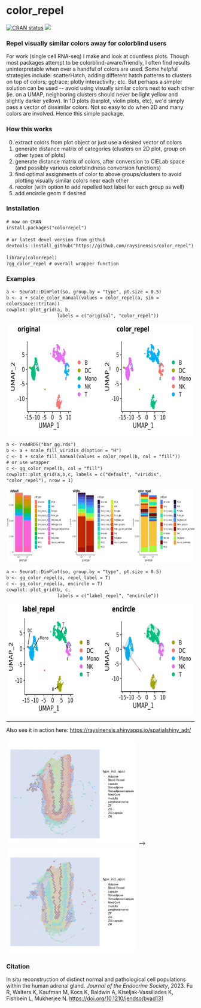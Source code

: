 # color_repel

<!-- badges: start -->
  [![CRAN status](https://www.r-pkg.org/badges/version/colorrepel)](https://CRAN.R-project.org/package=colorrepel)
  [![](https://cranlogs.r-pkg.org/badges/grand-total/colorrepel)](https://cran.rstudio.com/web/packages/colorrepel/index.html)
<!-- badges: end -->

### Repel visually similar colors away for colorblind users
  
For work (single cell RNA-seq) I make and look at countless plots. Though most packages attempt to be colorblind-aware/friendly, I often find results uninterpretable when over a handful of colors are used. Some helpful strategies include: scatterHatch, adding different hatch patterns to clusters on top of colors; ggtrace; plotly interactivity; etc. But perhaps a simpler solution can be used -- avoid using visually similar colors next to each other (ie. on a UMAP, neighboring clusters should never be light yellow and slightly darker yellow). In 1D plots (barplot, violin plots, etc), we'd simply pass a vector of dissimilar colors. Not so easy to do when 2D and many colors are involved. Hence this simple package.

### How this works

0. extract colors from plot object or just use a desired vector of colors
1. generate distance matrix of categories (clusters on 2D plot, group on other types of plots)
2. generate distance matrix of colors, after conversion to CIELab space (and possibly various colorblindness conversion functions)
3. find optimal assignments of color to above groups/clusters to avoid plotting visually similar colors near each other
4. recolor (with option to add repelled text label for each group as well)
5. add encircle geom if desired

### Installation

```
# now on CRAN
install.packages("colorrepel")

# or latest devel version from github
devtools::install_github("https://github.com/raysinensis/color_repel")

library(colorrepel)
?gg_color_repel # overall wrapper function
```

### Examples

```
a <- Seurat::DimPlot(so, group.by = "type", pt.size = 0.5)
b <- a + scale_color_manual(values = color_repel(a, sim = colorspace::tritan))
cowplot::plot_grid(a, b, 
                   labels = c("original", "color_repel"))
```

<img align="center" width="700" height="300" src="inst/scRNAseqUMAP_example.png">

```
a <- readRDS("bar_gg.rds")
b <- a + scale_fill_viridis_d(option = "H")
c <- b + scale_fill_manual(values = color_repel(b, col = "fill"))
# or use wrapper
c <- gg_color_repel(b, col = "fill")
cowplot::plot_grid(a,b,c, labels = c("default", "viridis", "color_repel"), nrow = 1)
```

<img align="center" width="900" height="200" src="inst/stackbar_example.png">

```
a <- Seurat::DimPlot(so, group.by = "type", pt.size = 0.5)
b <- gg_color_repel(a, repel_label = T)
c <- gg_color_repel(a, encircle = T)
cowplot::plot_grid(b, c,
                   labels = c("label_repel", "encircle"))
```

<img align="center" width="700" height="300" src="inst/scRNAseqUMAP_extra.png">

---------------

Also see it in action here: https://raysinensis.shinyapps.io/spatialshiny_adr/

<img width="350" height="285" src="inst/adr1.png">  -->  <img width="350" height="285" src="inst/adr2.png">

### Citation

In situ reconstruction of distinct normal and pathological cell populations within the human adrenal gland.	*Journal of the Endocrine Society*, 2023. Fu R, Walters K, Kaufman M, Kocs K, Baldwin A, Kiseljak-Vassiliades K, Fishbein L, Mukherjee N. https://doi.org/10.1210/jendso/bvad131
